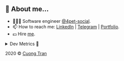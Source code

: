 ## 🦄 About me...

- 🧑🏻‍💻 Software engineer [@4pet-social](https://github.com/4pet-social).
- 📫 How to reach me: [LinkedIn](https://linkedin.com/in/103cuong) | [Telegram](https://t.me/cuong103) | [Portfolio](https://103cuong.github.io/).
- 💵 Hire [me](mailto:103cuong@gmail.com).

<details><summary>Dev Metrics 💅</summary>

<!--START_SECTION:waka-->
![Profile Views](http://img.shields.io/badge/Profile%20Views-54-blue)

![Lines of code](https://img.shields.io/badge/From%20Hello%20World%20I%27ve%20Written-16.0%20million%20lines%20of%20code-blue)

**🐱 My Github Data** 

> 🏆 2,546 Contributions in the Year 2020
 > 
> 📦 503.2 kB Used in Github's Storage 
 > 
> 💼 Opted to Hire
 > 
> 📜 158 Public Repositories
 > 
> 🔑 1 Private Repository 
 > 
**I'm a Night 🦉** 

```text
🌞 Morning    45 commits     ██░░░░░░░░░░░░░░░░░░░░░░░   10.32% 
🌆 Daytime    132 commits    ███████░░░░░░░░░░░░░░░░░░   30.28% 
🌃 Evening    156 commits    █████████░░░░░░░░░░░░░░░░   35.78% 
🌙 Night      103 commits    ██████░░░░░░░░░░░░░░░░░░░   23.62%

```
📅 **I'm Most Productive on Thursday** 

```text
Monday       52 commits     ███░░░░░░░░░░░░░░░░░░░░░░   11.93% 
Tuesday      66 commits     ███░░░░░░░░░░░░░░░░░░░░░░   15.14% 
Wednesday    40 commits     ██░░░░░░░░░░░░░░░░░░░░░░░   9.17% 
Thursday     103 commits    ██████░░░░░░░░░░░░░░░░░░░   23.62% 
Friday       59 commits     ███░░░░░░░░░░░░░░░░░░░░░░   13.53% 
Saturday     51 commits     ███░░░░░░░░░░░░░░░░░░░░░░   11.7% 
Sunday       65 commits     ███░░░░░░░░░░░░░░░░░░░░░░   14.91%

```


📊 **This Week I Spent My Time On** 

```text
⌚︎ Time Zone: Asia/Ho_Chi_Minh

💬 Programming Languages: 
TypeScript               25 hrs              ███████████████░░░░░░░░░░   61.63% 
YAML                     9 hrs 9 mins        █████░░░░░░░░░░░░░░░░░░░░   22.55% 
JSON                     1 hr 37 mins        █░░░░░░░░░░░░░░░░░░░░░░░░   4.02% 
JavaScript               1 hr 19 mins        ░░░░░░░░░░░░░░░░░░░░░░░░░   3.27% 
GraphQL                  1 hr 8 mins         ░░░░░░░░░░░░░░░░░░░░░░░░░   2.81%

🔥 Editors: 
WebStorm                 33 hrs 32 mins      ████████████████████░░░░░   82.66% 
VS Code                  6 hrs 47 mins       ████░░░░░░░░░░░░░░░░░░░░░   16.72% 
GoLand                   14 mins             ░░░░░░░░░░░░░░░░░░░░░░░░░   0.61%

```

**I Mostly Code in TypeScript** 

```text
TypeScript               45 repos            ███████████░░░░░░░░░░░░░░   45.45% 
JavaScript               24 repos            ██████░░░░░░░░░░░░░░░░░░░   24.24% 
Go                       18 repos            ████░░░░░░░░░░░░░░░░░░░░░   18.18% 
Shell                    3 repos             ░░░░░░░░░░░░░░░░░░░░░░░░░   3.03% 
Dart                     2 repos             ░░░░░░░░░░░░░░░░░░░░░░░░░   2.02%

```



<!--END_SECTION:waka-->
</details>

2020 © [Cuong Tran](https://github.com/103cuong)
